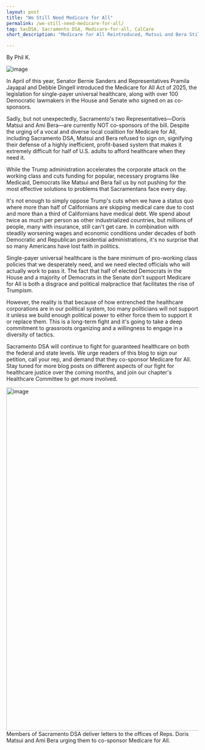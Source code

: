 ```yaml
---
layout: post
title: "We Still Need Medicare for All"
permalink: /we-still-need-medicare-for-all/
tag: SacDSA, Sacramento DSA, Medicare-for-all, CalCare
short_description: "Medicare for All Reintroduced, Matsui and Bera Still Not Co-sponsors"

---
```

By Phil K.

![image](https://github.com/user-attachments/assets/a332be52-882f-4ddc-8535-8f5238a8550f)

In April of this year, Senator Bernie Sanders and Representatives Pramila Jayapal and Debbie Dingell introduced the Medicare for All Act of 2025, the legislation for single-payer universal healthcare, along with over 100 Democratic lawmakers in the House and Senate who signed on as co-sponsors. 

Sadly, but not unexpectedly, Sacramento's two Representatives—Doris Matsui and Ami Bera—are currently NOT co-sponsors of the bill. Despite the urging of a vocal and diverse local coalition for Medicare for All, including Sacramento DSA, Matsui and Bera refused to sign on, signifying their defense of a highly inefficient, profit-based system that makes it extremely difficult for half of U.S. adults to afford healthcare when they need it.

While the Trump administration accelerates the corporate attack on the working class and cuts funding for popular, necessary programs like Medicaid, Democrats like Matsui and Bera fail us by not pushing for the most effective solutions to problems that Sacramentans face every day.

It's not enough to simply oppose Trump's cuts when we have a status quo where more than half of Californians are skipping medical care due to cost and more than a third of Californians have medical debt. We spend about twice as much per person as other industrialized countries, but millions of people, many with insurance, still can't get care. In combination with steadily worsening wages and economic conditions under decades of both Democratic and Republican presidential administrations, it's no surprise that so many Americans have lost faith in politics.

Single-payer universal healthcare is the bare minimum of pro-working class policies that we desperately need, and we need elected officials who will actually work to pass it. The fact that half of elected Democrats in the House and a majority of Democrats in the Senate don't support Medicare for All is both a disgrace and political malpractice that facilitates the rise of Trumpism.

However, the reality is that because of how entrenched the healthcare corporations are in our political system, too many politicians will not support it unless we build enough political power to either force them to support it or replace them. This is a long-term fight and it's going to take a deep commitment to grassroots organizing and a willingness to engage in a diversity of tactics.

Sacramento DSA will continue to fight for guaranteed healthcare on both the federal and state levels. We urge readers of this blog to sign our petition, call your rep, and demand that they co-sponsor Medicare for All. Stay tuned for more blog posts on different aspects of our fight for healthcare justice over the coming months, and join our chapter's Healthcare Committee to get more involved.

<img width="1600" height="900" alt="image" src="https://github.com/user-attachments/assets/4fa53972-4c13-4868-bb7d-3a2e5c3f9592" />
Members of Sacramento DSA deliver letters to the offices of Reps. Doris Matsui and Ami Bera urging them to co-sponsor Medicare for All.
